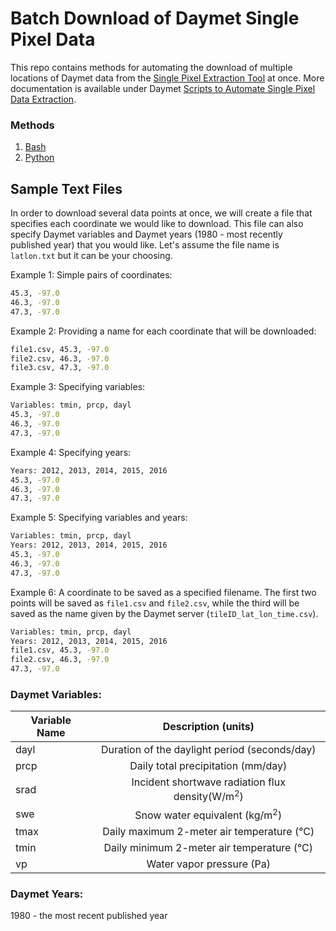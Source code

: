 # Batch Download of Daymet Single Pixel Data
This repo contains methods for automating the download of multiple locations of Daymet data from the [Single Pixel Extraction Tool](https://daymet.ornl.gov/single-pixel/) at once. More documentation is available under Daymet [Scripts to Automate Single Pixel Data Extraction](https://daymet.ornl.gov/web_services.html#single_pixel_data_extraction).

### Methods
1. [Bash](https://github.com/ornldaac/daymet-single-pixel-batch/tree/master/bash)
2. [Python](https://github.com/ornldaac/daymet-single-pixel-batch/tree/master/python)


## Sample Text Files
In order to download several data points at once, we will create a file that specifies each coordinate we would like to download. This file can also specify Daymet variables and Daymet years (1980 - most recently published year) that you would like. Let's assume the file name is `latlon.txt` but it can be your choosing.

Example 1: Simple pairs of coordinates:
```bash
45.3, -97.0
46.3, -97.0
47.3, -97.0
```

Example 2: Providing a name for each coordinate that will be downloaded:
```bash
file1.csv, 45.3, -97.0
file2.csv, 46.3, -97.0
file3.csv, 47.3, -97.0
```

Example 3: Specifying variables:
```bash
Variables: tmin, prcp, dayl
45.3, -97.0
46.3, -97.0
47.3, -97.0
```

Example 4: Specifying years:
```bash
Years: 2012, 2013, 2014, 2015, 2016
45.3, -97.0
46.3, -97.0
47.3, -97.0
```

Example 5: Specifying variables and years:
```bash
Variables: tmin, prcp, dayl
Years: 2012, 2013, 2014, 2015, 2016
45.3, -97.0
46.3, -97.0
47.3, -97.0
```

Example 6: A coordinate to be saved as a specified filename. The first two points will be saved as `file1.csv` and `file2.csv`, while the third will be saved as the name given by the Daymet server (`tileID_lat_lon_time.csv`).
```bash
Variables: tmin, prcp, dayl
Years: 2012, 2013, 2014, 2015, 2016
file1.csv, 45.3, -97.0
file2.csv, 46.3, -97.0
47.3, -97.0
```

### Daymet Variables:
| Variable Name |                Description (units)               |
|---------------|:------------------------------------------------:|
|      dayl     |   Duration of the daylight period (seconds/day)  |
|      prcp     |        Daily total precipitation (mm/day)        |
|      srad     | Incident shortwave radiation flux density(W/m<sup>2</sup>) |
|      swe      |          Snow water equivalent (kg/m<sup>2</sup>)          |
|      tmax     |    Daily maximum 2-meter air temperature (°C)    |
|      tmin     |    Daily minimum 2-meter air temperature (°C)    |
|       vp      |             Water vapor pressure (Pa)            |

### Daymet Years:
1980 - the most recent published year
